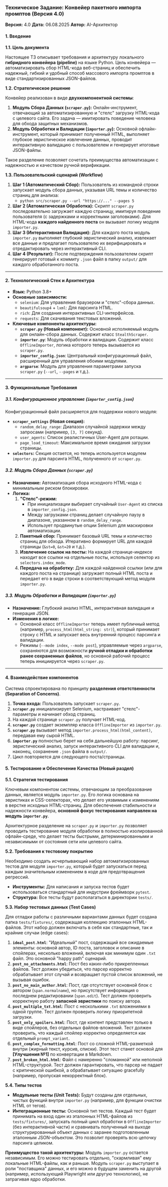 ### **Техническое Задание: Конвейер пакетного импорта промптов (Версия 4.0)**

**Версия:** 4.0
**Дата:** 06.08.2025
**Автор:** AI-Архитектор

#### **1. Введение**

**1.1. Цель документа**

Настоящее ТЗ описывает требования и архитектуру локального **гибридного конвейера (pipeline)** на языке Python. Цель конвейера — автоматизировать сбор HTML-кода веб-страниц и обеспечить надежный, гибкий и удобный способ массового импорта промптов в виде стандартизированных JSON-файлов.

**1.2. Стратегическое решение**

Конвейер реализован в виде **двухкомпонентной системы**:

1.  **Модуль Сбора Данных (`scraper.py`):** Онлайн-инструмент, отвечающий за автоматизированную и "стелс" загрузку HTML-кода с целевого сайта. Его задача — имитировать поведение человека для обхода защитных механизмов.
2.  **Модуль Обработки и Валидации (`importer.py`):** Основной офлайн-инструмент, который принимает полученный HTML, выполняет глубокое эвристическое извлечение данных, проводит интерактивную валидацию с пользователем и генерирует итоговые JSON-файлы.

Такое разделение позволяет сочетать преимущества автоматизации с надежностью и качеством ручной верификации.

**1.3. Пользовательский сценарий (Workflow)**

1.  **Шаг 1 (Автоматический Сбор):** Пользователь из командной строки запускает модуль сбора данных, указывая URL темы и количество страниц для анализа:
    *   `python src/scraper.py --url "https://..." --pages 5`
2.  **Шаг 2 (Автоматическая Обработка):** Скрипт `scraper.py` последовательно загружает каждую страницу, имитируя поведение пользователя (с задержками и корректными заголовками). Для HTML-кода **каждого найденного поста** он вызывает логику модуля `importer.py`.
3.  **Шаг 3 (Интерактивная Валидация):** Для каждого поста модуль `importer.py` выполняет глубокий эвристический анализ, извлекает все данные и предлагает пользователю их верифицировать и отредактировать через интерактивный CLI.
4.  **Шаг 4 (Результат):** После подтверждения пользователем скрипт генерирует готовый к коммиту `.json` файл в папку `output/` для каждого обработанного поста.

---

#### **2. Технологический Стек и Архитектура**

*   **Язык:** Python 3.8+
*   **Основные зависимости:**
    *   `selenium`: Для управления браузером и "стелс"-сбора данных.
    *   `beautifulsoup4` + `lxml`: Для парсинга HTML.
    *   `rich`: Для создания интерактивных CLI-интерфейсов.
    *   `requests`: Для скачивания текстовых вложений.
*   **Ключевые компоненты архитектуры:**
    *   **`scraper.py` (Новый компонент):** Основной исполняемый модуль для онлайн-сбора данных. Содержит класс `StealthScraper`.
    *   **`importer.py`**: Модуль обработки и валидации. Содержит класс `OfflineImporter`, логика которого теперь вызывается из `scraper.py`.
    *   **`importer_config.json`**: Центральный конфигурационный файл, расширенный для управления обоими модулями.
    *   **`argparse`**: Модуль для управления параметрами запуска `scraper.py` (`--url`, `--pages` и т.д.).

---

#### **3. Функциональные Требования**

##### **3.1. Конфигурационное управление (`importer_config.json`)**

Конфигурационный файл расширяется для поддержки нового модуля:
*   **`scraper_settings` (Новая секция):**
    *   `random_delay_range`: Диапазон случайной задержки между запросами (например, `[3, 7]` секунд).
    *   `user_agents`: Список реалистичных User-Agent для ротации.
    *   `page_load_timeout`: Максимальное время ожидания загрузки страницы.
*   **`selectors`:** Секция остается, но теперь используется модулем `importer.py` для парсинга HTML, полученного от `scraper.py`.

##### **3.2. Модуль Сбора Данных (`scraper.py`)**

*   **Назначение:** Автоматизация сбора исходного HTML-кода с минимальным риском блокировки.
*   **Логика:**
    1.  **"Стелс"-режим:**
        *   При инициализации выбирает случайный `User-Agent` из списка в `importer_config.json`.
        *   Между загрузками страниц делает случайную паузу в диапазоне, указанном в `random_delay_range`.
        *   Использует продвинутые опции Selenium для маскировки автоматизации.
    2.  **Пакетный сбор:** Принимает базовый URL темы и количество страниц для обхода. Итеративно формирует URL для каждой страницы (`&st=0`, `&st=20` и т.д.).
    3.  **Извлечение ссылок на посты:** На каждой странице-индексе находит все ссылки на отдельные посты, используя селектор из `selectors.index_mode`.
    4.  **Передача на обработку:** Для каждой найденной ссылки (или для каждого поста на странице) загружает полный HTML поста и передает его в виде строки в соответствующий метод модуля `importer.py`.

##### **3.3. Модуль Обработки и Валидации (`importer.py`)**

*   **Назначение:** Глубокий анализ HTML, интерактивная валидация и генерация JSON.
*   **Изменения в логике:**
    *   Основной класс `OfflineImporter` теперь имеет публичный метод (например, `process_html(html_string: str)`), который принимает строку с HTML и запускает весь внутренний процесс парсинга и валидации.
    *   Режимы (`--mode index`, `--mode post`), управляемые через `argparse`, сохраняются для возможности **ручной отладки и обработки ранее сохраненных файлов**, но основной рабочий процесс теперь инициируется через `scraper.py`.

---

#### **4. Взаимодействие компонентов**

Система спроектирована по принципу **разделения ответственности (Separation of Concerns)**.

1.  **Точка входа:** Пользователь запускает `scraper.py`.
2.  **`scraper.py`** инициализирует Selenium, настраивает "стелс"-параметры и начинает обход страниц.
3.  На каждой странице `scraper.py` получает HTML-код.
4.  **`scraper.py`** создает экземпляр класса `OfflineImporter` из `importer.py`.
5.  **`scraper.py`** вызывает метод `importer.process_html(html_content)`, передавая ему сырой HTML.
6.  **`importer.py`** полностью берет на себя дальнейшую работу: парсинг, эвристический анализ, запуск интерактивного CLI для валидации и, наконец, сохранение `.json` файла в `output/`.
7.  Цикл повторяется для следующего поста/страницы.

#### **5. Тестирование и Обеспечение Качества (Новый раздел)**

**5.1. Стратегия тестирования**

Ключевым компонентом системы, отвечающим за преобразование данных, является модуль `importer.py`. Его логика основана на эвристиках и CSS-селекторах, что делает его уязвимым к изменениям в верстке исходных HTML-страниц. Для обеспечения стабильности и надежности конвейера, **основной фокус тестирования направлен на модуль `importer.py`**.

Архитектурное разделение на `scraper.py` и `importer.py` позволяет проводить тестирование модуля обработки в полностью изолированной офлайн-среде, что делает тесты быстрыми, детерминированными и независимыми от состояния сети или целевого сайта.

**5.2. Требования к тестовому покрытию**

Необходимо создать исчерпывающий набор автоматизированных тестов для модуля `importer.py`, который будет запускаться перед каждым значительным изменением в коде для предотвращения регрессий.

*   **Инструменты:** Для написания и запуска тестов будет использоваться стандартный для индустрии фреймворк `pytest`.
*   **Структура:** Все тесты будут располагаться в директории `tests/`.

**5.3. Набор тестовых данных (Test Cases)**

Для отладки работы с различными вариантами данных будет создана папка `tests/fixtures/`, содержащая коллекцию эталонных HTML-файлов. Этот набор должен включать в себя как стандартные, так и крайние случаи (edge cases):

1.  **`ideal_post.html`**: "Идеальный" пост, содержащий все ожидаемые элементы: основной автор, ID поста, заголовок и описание в спойлерах, несколько вложений, включая как минимум один `.txt` файл. Это основной "happy path" сценарий.
2.  **`post_no_attachments.html`**: Пост без каких-либо прикрепленных файлов. Тест должен убедиться, что парсер корректно обрабатывает этот случай и возвращает пустой список вложений, не вызывая ошибок.
3.  **`post_no_main_author.html`**: Пост, где отсутствует основной блок с автором (`span.normalname`), но присутствует информация о последнем редактировании (`span.edit`). Тест должен проверить корректную работу **запасной эвристики** по поиску автора.
4.  **`post_multiple_txt.html`**: Пост с несколькими `.txt` вложениями в одной группе. Тест должен проверить логику приоритетной загрузки.
5.  **`post_only_spoilers.html`**: Пост, где контент представлен только в виде спойлеров, без отдельных файлов-вложений. Тест должен проверить, что каждый спойлер корректно определяется как отдельный `prompt_variant`.
6.  **`post_complex_formatting.html`**: Пост со сложной HTML-разметкой внутри (жирный текст, курсив, списки). Этот тест станет основой для **[Улучшения №1]** по конвертации в Markdown.
7.  **`post_broken_html.html`**: Файл с намеренно "сломанной" или неполной HTML-структурой. Тест должен гарантировать, что парсер не падает с критической ошибкой, а обрабатывает ситуацию gracefully (например, пропуская некорректный блок).

**5.4. Типы тестов**

*   **Модульные тесты (Unit Tests):** Будут созданы для отдельных, чистых функций внутри `importer.py` (например, для функции очистки HTML от тегов).
*   **Интеграционные тесты:** Основной тип тестов. Каждый тест будет принимать на вход один из эталонных HTML-файлов из `tests/fixtures/`, запускать полный цикл обработки в `OfflineImporter` (без интерактивной части) и сравнивать полученный на выходе структурированный объект данных с заранее подготовленным эталонным JSON-объектом. Это позволит проверять всю цепочку парсинга целиком.

**Преимущество такой архитектуры:** Модуль `importer.py` остается независимым. Его можно тестировать отдельно, "скармливая" ему локальные HTML-файлы, как и раньше. Модуль `scraper.py` выступает в роли "поставщика" данных, и его можно в будущем заменить на другой (например, использующий Playwright или другую технологию), не затрагивая ядро обработки.

